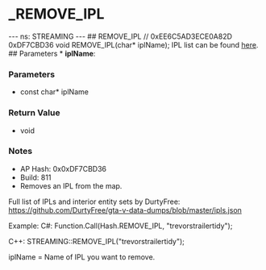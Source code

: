 # _REMOVE_IPL

--- ns: STREAMING --- ## REMOVE_IPL  // 0xEE6C5AD3ECE0A82D 0xDF7CBD36 void REMOVE_IPL(char* iplName);  IPL list can be found [here](https://gist.github.com/4mmonium/4c8a076b5f712a7cc64666003009a2e7).  ## Parameters * **iplName**:

### Parameters
* const char* iplName

### Return Value
* void

### Notes
* AP Hash: 0x0xDF7CBD36
* Build: 811
* Removes an IPL from the map.

Full list of IPLs and interior entity sets by DurtyFree: https://github.com/DurtyFree/gta-v-data-dumps/blob/master/ipls.json

Example:
C#:
Function.Call(Hash.REMOVE_IPL, "trevorstrailertidy");

C++:
STREAMING::REMOVE_IPL("trevorstrailertidy");

iplName = Name of IPL you want to remove.

